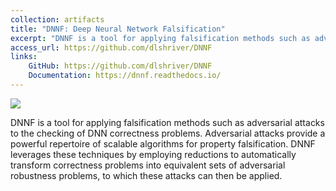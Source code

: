 ```yaml
---
collection: artifacts
title: "DNNF: Deep Neural Network Falsification"
excerpt: "DNNF is a tool for applying falsification methods such as adversarial attacks to the checking of DNN correctness problems. Adversarial attacks provide a powerful repertoire of scalable algorithms for property falsification. DNNF leverages these techniques by employing reductions to automatically transform correctness problems into equivalent sets of adversarial robustness problems, to which these attacks can then be applied."
access_url: https://github.com/dlshriver/DNNF
links: 
    GitHub: https://github.com/dlshriver/DNNF
    Documentation: https://dnnf.readthedocs.io/
---
```


<img src="{{'/images/tools/dnnf.png' | absolute_url}}">

DNNF is a tool for applying falsification methods such as adversarial attacks to the checking of DNN correctness problems.
Adversarial attacks provide a powerful repertoire of scalable algorithms for property falsification.
DNNF leverages these techniques by employing reductions to automatically transform correctness problems into equivalent sets of adversarial robustness problems, to which these attacks can then be applied.
